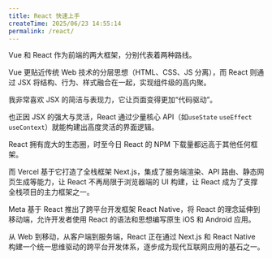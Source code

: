 ```yaml
---
title: React 快速上手
createTime: 2025/06/23 14:55:14
permalink: /react/
---
```


Vue 和 React 作为前端的两大框架，分别代表着两种路线。

Vue 更贴近传统 Web 技术的分层思想（HTML、CSS、JS 分离），而 React 则通过 JSX 将结构、行为、样式融合在一起，实现组件级的高内聚。

我非常喜欢 JSX 的简洁与表现力，它让页面变得更加“代码驱动”。

也正因 JSX 的强大与灵活，React 通过少量核心 API（如`useState` `useEffect` `useContext`）就能构建出高度灵活的界面逻辑。

React 拥有庞大的生态圈，时至今日 React 的 NPM 下载量都远高于其他任何框架。

而 Vercel 基于它打造了全栈框架 Next.js，集成了服务端渲染、API 路由、静态网页生成等能力，让 React 不再局限于浏览器端的 UI 构建，让 React 成为了支撑全栈项目的主力框架之一。

Meta 基于 React 推出了跨平台开发框架 React Native，将 React 的理念延伸到移动端，允许开发者使用 React 的语法和思想编写原生 iOS 和 Android 应用。

从 Web 到移动，从客户端到服务端，React 正在通过 Next.js 和 React Native 构建一个统一思维驱动的跨平台开发体系，逐步成为现代互联网应用的基石之一。